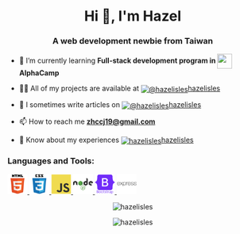 

<!--
**hazelisles/hazelisles** is a ✨ _special_ ✨ repository because its `README.md` (this file) appears on your GitHub profile.-->

<h1 align="center">Hi 👋, I'm Hazel</h1>
<h3 align="center">A web development newbie from Taiwan</h3>

- 🌱 I’m currently learning **Full-stack development program in <img align="center" src="https://avatars.githubusercontent.com/u/8667311?s=200&v=4" height="30" width="30" /> AlphaCamp**

- 👨‍💻 All of my projects are available at <a href="https://github.com/hazelisles" target="blank"><img align="center" src="https://img.icons8.com/material-outlined/96/000000/github.png" alt="@hazelisles" height="30" width="30" />hazelisles</a>

- 📝 I sometimes write articles on <a href="https://hazelisles.medium.com/" target="blank"><img align="center" src="https://img.icons8.com/ios-glyphs/90/000000/medium-monogram.png" alt="@hazelisles" height="30" width="30" />hazelisles</a>

- 📫 How to reach me **zhccj19@gmail.com**

- 📄 Know about my experiences <a href="https://linkedin.com/in/hazelisles/" target="blank"><img align="center" src="https://img.icons8.com/fluent/96/000000/linkedin.png" alt="hazelisles" height="30" width="30" />hazelisles</a>


<h3 align="left">Languages and Tools:</h3>

<p align="left"> <a href="https://www.w3.org/html/" target="_blank"> <img src="https://raw.githubusercontent.com/devicons/devicon/master/icons/html5/html5-original-wordmark.svg" alt="html5" width="40" height="40"/> </a> <a href="https://www.w3schools.com/css/" target="_blank"> <img src="https://raw.githubusercontent.com/devicons/devicon/master/icons/css3/css3-original-wordmark.svg" alt="css3" width="40" height="40"/> </a> <a href="https://developer.mozilla.org/en-US/docs/Web/JavaScript" target="_blank"> <img src="https://raw.githubusercontent.com/devicons/devicon/master/icons/javascript/javascript-original.svg" alt="javascript" width="40" height="40"/> </a> <a href="https://nodejs.org" target="_blank"> <img src="https://raw.githubusercontent.com/devicons/devicon/master/icons/nodejs/nodejs-original-wordmark.svg" alt="nodejs" width="40" height="40"/> </a> <a href="https://getbootstrap.com" target="_blank"> <img src="https://raw.githubusercontent.com/devicons/devicon/master/icons/bootstrap/bootstrap-plain-wordmark.svg" alt="bootstrap" width="40" height="40"/> </a>  <a href="https://expressjs.com" target="_blank"> <img src="https://raw.githubusercontent.com/devicons/devicon/master/icons/express/express-original-wordmark.svg" alt="express" width="40" height="40"/> </a> </p>

<p align="center"><img src="https://github-readme-stats.vercel.app/api/top-langs?username=hazelisles&show_icons=true&locale=en&layout=compact" alt="hazelisles" /></p>

<p align="center"><img src="https://github-readme-streak-stats.herokuapp.com/?user=hazelisles&" alt="hazelisles" /></p>
